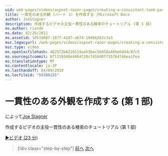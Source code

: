 ```yaml
---
uid: web-pages/videos/aspnet-razor-pages/creating-a-consistent-look-part-1
title: 一貫性のある外観 (パート 1) を作成する |Microsoft Docs
author: JoeStagner
description: 作成するビデオの主役一貫性のある検索のチュートリアル (第 1 部)
ms.author: riande
ms.date: 02/25/2011
ms.assetid: 1057d00f-187f-4187-a674-194b6262c3a3
msc.legacyurl: /web-pages/videos/aspnet-razor-pages/creating-a-consistent-look-part-1
msc.type: video
ms.openlocfilehash: 462572b6216519aeb3bac56458a466e6d44c87c5
ms.sourcegitcommit: 0f1119340e4464720cfd16d0ff15764746ea1fea
ms.translationtype: MT
ms.contentlocale: ja-JP
ms.lasthandoff: 04/09/2019
ms.locfileid: "59389155"
---
```

# <a name="creating-a-consistent-look-part-1"></a>一貫性のある外観を作成する (第 1 部)

によって[Joe Stagner](https://github.com/JoeStagner)

作成するビデオの主役一貫性のある検索のチュートリアル (第 1 部)

[&#9654;ビデオ (23 分)](https://channel9.msdn.com/Blogs/ASP-NET-Site-Videos/creating-a-consistent-look-part-1)

> [!div class="step-by-step"]
> [前へ](introduction-to-aspnet-web-programming-using-the-razor-syntax.md)
> [次へ](creating-a-consistent-look-part-2.md)
